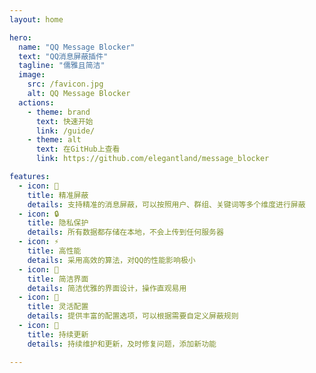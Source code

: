 ```yaml
---
layout: home

hero:
  name: "QQ Message Blocker"
  text: "QQ消息屏蔽插件"
  tagline: "儒雅且简洁"
  image:
    src: /favicon.jpg
    alt: QQ Message Blocker
  actions:
    - theme: brand
      text: 快速开始
      link: /guide/
    - theme: alt
      text: 在GitHub上查看
      link: https://github.com/elegantland/message_blocker

features:
  - icon: 🎯
    title: 精准屏蔽
    details: 支持精准的消息屏蔽，可以按照用户、群组、关键词等多个维度进行屏蔽
  - icon: 🔒
    title: 隐私保护
    details: 所有数据都存储在本地，不会上传到任何服务器
  - icon: ⚡
    title: 高性能
    details: 采用高效的算法，对QQ的性能影响极小
  - icon: 🎨
    title: 简洁界面
    details: 简洁优雅的界面设计，操作直观易用
  - icon: 🔧
    title: 灵活配置
    details: 提供丰富的配置选项，可以根据需要自定义屏蔽规则
  - icon: 🚀
    title: 持续更新
    details: 持续维护和更新，及时修复问题，添加新功能

---
```


<style>
.VPHero .image-bg {
  opacity: 0.8;
  transition: opacity 1s ease;
}

.VPHero .image-container:hover .image-bg {
  opacity: 0.95;
}

:root {
  --vp-home-hero-name-color: transparent;
  --vp-home-hero-name-background: linear-gradient(45deg, #4A00E0, #8E2DE2, #B100CD, #D100B1);
}

.dark {
  --vp-home-hero-name-background: linear-gradient(45deg, #7B66FF, #9C7EFF, #BE95FF, #E0B0FF);
}

.VPHero .name {
  background: var(--vp-home-hero-name-background);
  -webkit-background-clip: text;
  background-clip: text;
  -webkit-text-fill-color: transparent;
  color: transparent;
}

.VPFeature {
  transition: transform 0.2s ease;
}

.VPFeature:hover {
  transform: translateY(-2px);
}
</style>
